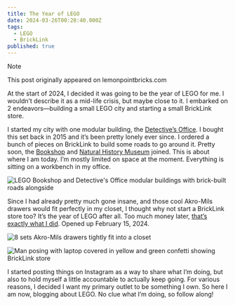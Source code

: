 ```yaml
---
title: The Year of LEGO
date: 2024-03-26T00:28:40.000Z
tags:
  - LEGO
  - BrickLink
published: true
---
```


> [!NOTE]
> This post originally appeared on lemonpointbricks.com

At the start of 2024, I decided it was going to be the year of LEGO for me. I wouldn’t describe it as a mid-life crisis, but maybe close to it. I embarked on 2 endeavors—building a small LEGO city and starting a small BrickLink store.

I started my city with one modular building, the [Detective’s Office](https://www.lego.com/en-us/product/detective-s-office-10246). I bought this set back in 2015 and it’s been pretty lonely ever since. I ordered a bunch of pieces on BrickLink to build some roads to go around it. Pretty soon, the [Bookshop](https://www.lego.com/en-us/product/bookshop-10270) and [Natural History Museum](https://www.lego.com/en-us/product/natural-history-museum-10326) joined. This is about where I am today. I’m mostly limited on space at the moment. Everything is sitting on a workbench in my office.

![LEGO Bookshop and Detective's Office modular buildings with brick-built roads alongside](/media/IMG_7543.jpeg "LEGO did most of the heavy lifting, but I think it looks great!")

Since I had already pretty much gone insane, and those cool Akro-Mils drawers would fit perfectly in my closet, I thought why not start a BrickLink store too? It’s the year of LEGO after all. Too much money later, [that’s exactly what I did](https://store.bricklink.com/samwarnick&amp;utm_content=globalnav#/shop). Opened up February 15, 2024.

![8 sets Akro-Mils drawers tightly fit into a closet](/media/IMG_7526.jpeg "They fit so perfectly, I'd be stupid not to do it.")

![Man posing with laptop covered in yellow and green confetti showing BrickLink store](/media/IMG_0111--1-.jpeg "Aw, here I am like a month ago opening the store")

I started posting things on Instagram as a way to share what I’m doing, but also to hold myself a little accountable to actually keep going. For various reasons, I decided I want my primary outlet to be something I own. So here I am now, blogging about LEGO. No clue what I’m doing, so follow along!
